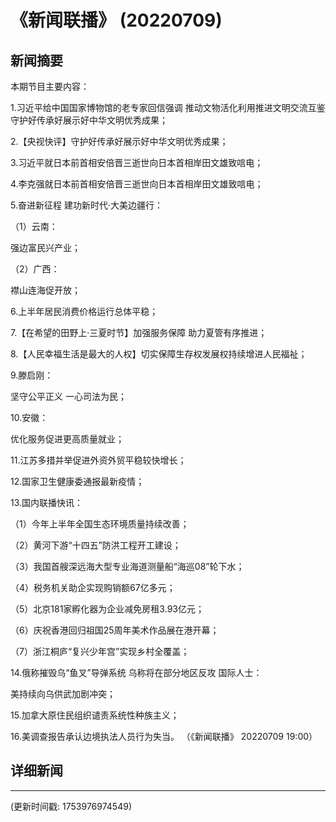 # 《新闻联播》 (20220709)

## 新闻摘要

本期节目主要内容：


1.习近平给中国国家博物馆的老专家回信强调 推动文物活化利用推进文明交流互鉴 守护好传承好展示好中华文明优秀成果；


2.【央视快评】守护好传承好展示好中华文明优秀成果；


3.习近平就日本前首相安倍晋三逝世向日本首相岸田文雄致唁电；


4.李克强就日本前首相安倍晋三逝世向日本首相岸田文雄致唁电；


5.奋进新征程 建功新时代·大美边疆行：


（1）云南：

强边富民兴产业；


（2）广西：

襟山连海促开放；


6.上半年居民消费价格运行总体平稳；


7.【在希望的田野上·三夏时节】加强服务保障 助力夏管有序推进；


8.【人民幸福生活是最大的人权】切实保障生存权发展权持续增进人民福祉；


9.滕启刚：

坚守公平正义 一心司法为民；


10.安徽：

优化服务促进更高质量就业；


11.江苏多措并举促进外资外贸平稳较快增长；


12.国家卫生健康委通报最新疫情；


13.国内联播快讯：


（1）今年上半年全国生态环境质量持续改善；


（2）黄河下游“十四五”防洪工程开工建设；


（3）我国首艘深远海大型专业海道测量船“海巡08”轮下水；


（4）税务机关助企实现购销额67亿多元；


（5）北京181家孵化器为企业减免房租3.93亿元；


（6）庆祝香港回归祖国25周年美术作品展在港开幕；


（7）浙江桐庐“复兴少年宫”实现乡村全覆盖；


14.俄称摧毁乌“鱼叉”导弹系统 乌称将在部分地区反攻 国际人士：

美持续向乌供武加剧冲突；


15.加拿大原住民组织谴责系统性种族主义；


16.美调查报告承认边境执法人员行为失当。
（《新闻联播》 20220709 19:00）

## 详细新闻

---

(更新时间戳: 1753976974549)

